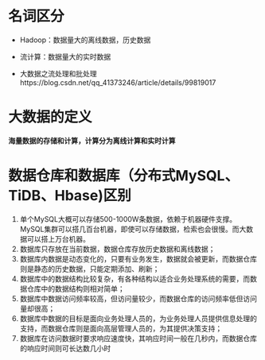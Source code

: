 # 名词区分

- Hadoop：数据量大的离线数据，历史数据
- 流计算：数据量大的实时数据

- 大数据之流处理和批处理https://blog.csdn.net/qq_41373246/article/details/99819017


# 大数据的定义

**海量数据的存储和计算，计算分为离线计算和实时计算**

# 数据仓库和数据库（分布式MySQL、TiDB、Hbase)区别

1. 单个MySQL大概可以存储500-1000W条数据，依赖于机器硬件支撑。MySQL集群可以搭几百台机器，即使可以存储数据，检索也会很慢。而大数据可以搭上万台机器。
2. 数据库只存放在当前数据，数据仓库存放历史数据和离线数据；
3. 数据库内数据是动态变化的，只要有业务发生，数据就会被更新，而数据仓库则是静态的历史数据，只能定期添加、刷新；
4. 数据库中的数据结构比较复杂，有各种结构以适合业务处理系统的需要，而数据仓库中的数据结构则相对简单；
5. 数据库中数据访问频率较高，但访问量较少，而数据仓库的访问频率低但访问量却很高；
6. 数据库中数据的目标是面向业务处理人员的，为业务处理人员提供信息处理的支持，而数据仓库则是面向高层管理人员的，为其提供决策支持；
7. 数据库在访问数据时要求响应速度快，其响应时间一般在几秒内，而数据仓库的响应时间则可长达数几小时

